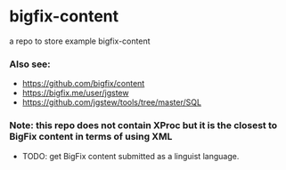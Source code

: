 # bigfix-content
a repo to store example bigfix-content

### Also see:

- https://github.com/bigfix/content
- https://bigfix.me/user/jgstew
- https://github.com/jgstew/tools/tree/master/SQL


### Note: this repo does not contain XProc but it is the closest to BigFix content in terms of using XML
- TODO: get BigFix content submitted as a linguist language.

